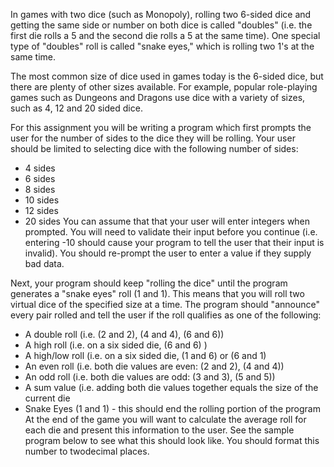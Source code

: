 In games with two dice (such as Monopoly), rolling two 6-sided dice and getting the same side or number on both dice is called "doubles" (i.e. the first die rolls a 5 and the second die rolls a 5 at the same time). One special type of "doubles" roll is called "snake eyes," which is rolling two 1's at the same time.

The most common size of dice used in games today is the 6-sided dice, but there are plenty of other sizes available. For example, popular role-playing games such as Dungeons and Dragons use dice with a variety of sizes, such as 4, 12 and 20 sided dice.

For this assignment you will be writing a program which first prompts the user for the number of sides to the dice they will be rolling. Your user should be limited to selecting dice with the following number of sides:
  - 4 sides
  - 6 sides
  - 8 sides
  - 10 sides
  - 12 sides
  - 20 sides
You can assume that that your user will enter integers when prompted. You will need to validate their input before you continue (i.e. entering -10 should cause your program to tell the user that their input is invalid). You should re-prompt the user to enter a value if they supply bad data.

Next, your program should keep "rolling the dice" until the program generates a "snake eyes" roll (1 and 1). This means that you will roll two virtual dice of the specified size at a time. The program should "announce" every pair rolled and tell the user if the roll qualifies as one of the following:
  - A double roll (i.e. (2 and 2), (4 and 4), (6 and 6))
  - A high roll (i.e. on a six sided die, (6 and 6) )
  - A high/low roll (i.e. on a six sided die, (1 and 6) or (6 and 1)
  - An even roll (i.e. both die values are even: (2 and 2), (4 and 4))
  - An odd roll (i.e. both die values are odd: (3 and 3), (5 and 5))
  - A sum value (i.e. adding both die values together equals the size of the current die
  - Snake Eyes (1 and 1) - this should end the rolling portion of the program
At the end of the game you will want to calculate the average roll for each die and present this information to the user. See the sample program below to see what this should look like. You should format this number to twodecimal places.
